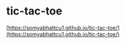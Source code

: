 # tic-tac-toe
[https://somyabhattcu1.github.io/tic-tac-toe/](https://somyabhattcu1.github.io/tic-tac-toe/)
